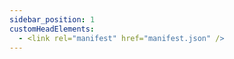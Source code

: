 ```yaml
---
sidebar_position: 1
customHeadElements:
  - <link rel="manifest" href="manifest.json" />
---
```

